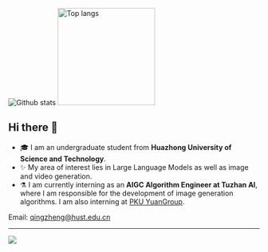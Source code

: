 <img src="https://github-readme-stats.vercel.app/api?username=qqingzheng&show_icons=true" alt="Github stats"/> <img src="https://github-readme-stats.vercel.app/api/top-langs/?username=qqingzheng&layout=compact" alt="Top langs" height="195"/>
<!--  <img src="https://github-readme-stats.vercel.app/api?username=npurson&show_icons=true&hide=issues" alt="Github stats" height="170"/> <img src="https://github-readme-stats.vercel.app/api/top-langs/?username=npurson&layout=compact" alt="Top langs" height="170"/> -->

## Hi there 👋

- 🎓 I am an undergraduate student from **Huazhong University of Science and Technology**.
- ✨ My area of interest lies in Large Language Models as well as image and video generation.
- ⚗️ I am currently interning as an **AIGC Algorithm Engineer at Tuzhan AI**, where I am responsible for the development of image generation algorithms. I am also interning at [PKU YuanGroup](https://github.com/PKU-YuanGroup).

Email: qingzheng@hust.edu.cn

----
<img src="https://visitor-badge.laobi.icu/badge?page_id=https://github.com/qqingzheng" align="bottom"/>
